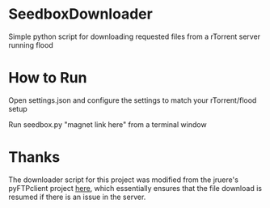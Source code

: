 # SeedboxDownloader
Simple python script for downloading requested files from a rTorrent server running flood

# How to Run
Open settings.json and configure the settings to match your rTorrent/flood setup

Run seedbox.py "magnet link here" from a terminal window

# Thanks

The downloader script for this project was modified from the jruere's pyFTPclient project [here](https://github.com/keepitsimple/pyFTPclient/blob/master/pyftpclient.py), which essentially ensures that the file download is resumed if there is an issue in the server.
